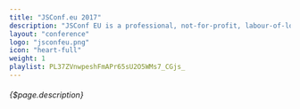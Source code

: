 ```yaml
---
title: "JSConf.eu 2017"
description: "JSConf EU is a professional, not-for-profit, labour-of-love conference for the JavaScript community. It’s a two day affair, with many related side events in the days surrounding it. JSConf EU is an invitation for the community to come together and for new people to get to know and join the community."
layout: "conference"
logo: "jsconfeu.png"
icon: "heart-full"
weight: 1
playlist: PL37ZVnwpeshFmAPr65sU2O5WMs7_CGjs_
---
```


###### {$page.description}